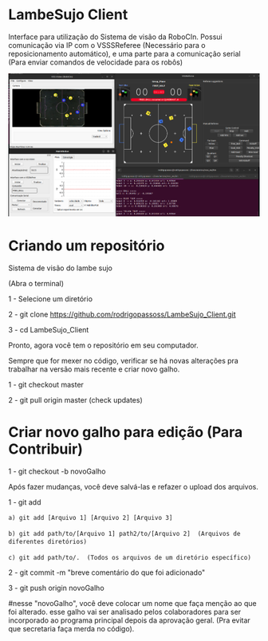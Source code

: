 # LambeSujo Client
Interface para utilização do Sistema de visão da RoboCIn. Possui comunicação via IP com o VSSSReferee (Necessário para o reposicionamento automático), e uma parte para a comunicação serial (Para enviar comandos de velocidade para os robôs)

![Texto Alternativo](tmp/interface.png)


# Criando um repositório

Sistema de visão do lambe sujo

(Abra o terminal)

1 - Selecione um diretório

2 - git clone https://github.com/rodrigopassoss/LambeSujo_Client.git

3 - cd LambeSujo_Client

Pronto, agora você tem o repositório em seu computador.

Sempre que for mexer no código, verificar se há novas alterações pra trabalhar na versão mais recente e criar novo galho.

1 - git checkout master

2 - git pull origin master (check updates)

# Criar novo galho para edição (Para Contribuir)
1 - git checkout -b novoGalho

 Após fazer mudanças, você deve salvá-las e refazer o upload dos arquivos.

1 - git add

    a) git add [Arquivo 1] [Arquivo 2] [Arquivo 3] 

    b) git add path/to/[Arquivo 1] path2/to/[Arquivo 2]  (Arquivos de diferentes diretórios)

    c) git add path/to/.  (Todos os arquivos de um diretório específico)

2 - git commit -m "breve comentário do que foi adicionado"

3 - git push origin novoGalho

#nesse "novoGalho", você deve colocar um nome que faça menção ao que foi alterado. esse galho vai ser analisado pelos colaboradores para ser incorporado ao programa principal depois da aprovação geral. (Pra evitar que secretaria faça merda no código).
